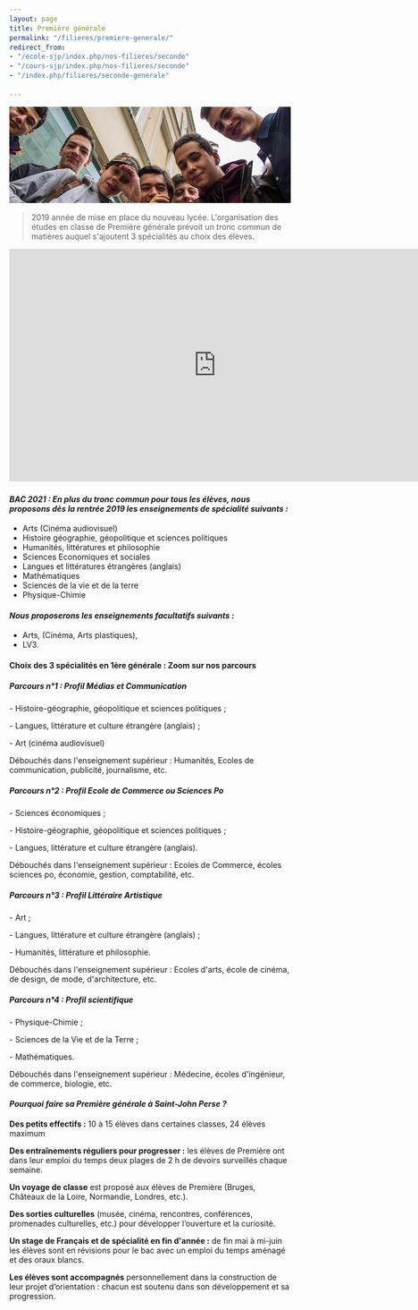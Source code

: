 ```yaml
---
layout: page
title: Première générale
permalink: "/filieres/premiere-generale/"
redirect_from:
- "/ecole-sjp/index.php/nos-filieres/seconde"
- "/cours-sjp/index.php/nos-filieres/seconde"
- "/index.php/filieres/seconde-generale"

---
```

![Seconde Générale - École Saint John Perse](/images/groupe-secondes.jpg)

> 2019 année de mise en place du nouveau lycée. L'organisation des études en classe de Première générale prévoit un tronc commun de matières auquel s'ajoutent 3 spécialités au choix des élèves.

<iframe width="740" height="416" src="https://www.youtube-nocookie.com/embed/rYhNODONGgA?controls=0" frameborder="0" allow="accelerometer; autoplay; encrypted-media; gyroscope; picture-in-picture" allowfullscreen></iframe>

#### _BAC 2021 : En plus du tronc commun pour tous les élèves, nous proposons dès la rentrée 2019 les enseignements de spécialité suivants :_

* Arts (Cinéma audiovisuel)
* Histoire géographie, géopolitique et sciences politiques
* Humanités, littératures et philosophie
* Sciences Economiques et sociales
* Langues et littératures étrangères (anglais)
* Mathématiques
* Sciences de la vie et de la terre
* Physique-Chimie

#### _Nous proposerons les enseignements facultatifs suivants :_

* Arts, (Cinéma, Arts plastiques),
* LV3.

#### Choix des 3 spécialités en 1ère générale : Zoom sur nos parcours

##### Parcours n°1 : Profil Médias et Communication

\- Histoire-géographie, géopolitique et sciences politiques ;

\- Langues, littérature et culture étrangère (anglais) ;

\- Art (cinéma audiovisuel)

Débouchés dans l'enseignement supérieur : Humanités, Ecoles de communication, publicité, journalisme, etc.

##### Parcours n°2 : Profil Ecole de Commerce ou Sciences Po

\- Sciences économiques ;

\- Histoire-géographie, géopolitique et sciences politiques ;

\- Langues, littérature et culture étrangère (anglais).

Débouchés dans l'enseignement supérieur : Ecoles de Commerce, écoles sciences po, économie, gestion, comptabilité, etc.

##### Parcours n°3 : Profil Littéraire Artistique

\- Art ;

\- Langues, littérature et culture étrangère (anglais) ;

\- Humanités, littérature et philosophie.

Débouchés dans l'enseignement supérieur : Ecoles d'arts, école de cinéma, de design, de mode, d'architecture, etc.

##### Parcours n°4 : Profil scientifique

\- Physique-Chimie ;

\- Sciences de la Vie et de la Terre ;

\- Mathématiques.

Débouchés dans l'enseignement supérieur : Médecine, écoles d'ingénieur, de commerce, biologie, etc.

#### **_Pourquoi faire sa Première générale à Saint-John Perse ?_**

**Des petits effectifs :** 10 à 15 élèves dans certaines classes, 24 élèves maximum

**Des entraînements réguliers pour progresser :** les élèves de Première ont dans leur emploi du temps deux plages de 2 h de devoirs surveillés chaque semaine.

**Un voyage de classe** est proposé aux élèves de Première (Bruges, Châteaux de la Loire, Normandie, Londres, etc.).

**Des sorties culturelles** (musée, cinéma, rencontres, conférences, promenades culturelles, etc.) pour développer l’ouverture et la curiosité.

**Un stage de Français et de spécialité en fin d'année :** de fin mai à mi-juin les élèves sont en révisions pour le bac avec un emploi du temps aménagé et des oraux blancs.

**Les élèves sont accompagnés** personnellement dans la construction de leur projet d’orientation : chacun est soutenu dans son développement et sa progression.
